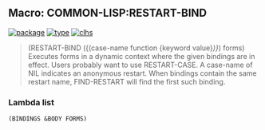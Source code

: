 ## Macro: COMMON-LISP:RESTART-BIND
[![package](https://img.shields.io/badge/Package-COMMON--LISP-5f9ea0.svg?style=social&colorA=999999)](../) [![type](https://img.shields.io/badge/Type-Macro-5f9ea0.svg?style=social&colorA=999999)](../#macro) [![clhs](https://img.shields.io/badge/CLHS-RESTART--BIND-5f9ea0.svg?style=social&colorA=999999)](http://www.lispworks.com/documentation/HyperSpec/Body/m_rst_bi.htm) 

> (RESTART-BIND ({(case-name function {keyword value}*)}*) forms)
> Executes forms in a dynamic context where the given bindings are in
> effect. Users probably want to use RESTART-CASE. A case-name of NIL
> indicates an anonymous restart. When bindings contain the same
> restart name, FIND-RESTART will find the first such binding.

### Lambda list
```
(BINDINGS &BODY FORMS)
```
